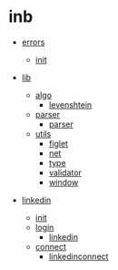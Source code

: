# inb

- [errors][errors_]

  - [init][init_]

- [lib][_lib]

  - [algo][_algo]
    - [levenshtein][_levenshtein]
  - [parser][_parser]
    - [parser][_argparser]
  - [utils][_utils]
    - [figlet][_figlet]
    - [net][_net]
    - [type][_type]
    - [validator][_validator]
    - [window][_window]

- [linkedin][_linkedin]
  - [init][_init]
  - [login][_login]
    - [linkedin][_linkedin]
  - [connect][_connect]
    - [linkedinconnect][_linkedinconnect]

<!-- Definitions -->

<!-- errors pointers -->

[errors_]: https://github.com/joshiayush/inb/blob/master/docs/inb/errors
[init_]: https://github.com/joshiayush/inb/blob/master/docs/inb/errors/init.md

<!-- linkedin pointers -->

[_init]: https://github.com/joshiayush/inb/blob/master/docs/inb/linkedin/init.md
[_login]: https://github.com/joshiayush/inb/blob/master/docs/inb/linkedin/login
[_linkedin]: https://github.com/joshiayush/inb/blob/master/docs/inb/linkedin/login/linkedin.md
[_connect]: https://github.com/joshiayush/inb/blob/master/docs/inb/linkedin/connect
[_linkedinconnect]: https://github.com/joshiayush/inb/blob/master/docs/inb/linkedin/connect/linkedinconnect.md

<!-- lib pointers -->

[_lib]: https://github.com/joshiayush/inb/blob/master/docs/inb/lib/algo
[_algo]: https://github.com/joshiayush/inb/blob/master/docs/inb/lib/algo
[_levenshtein]: https://github.com/joshiayush/inb/blob/master/docs/inb/lib/algo/levenshtein.md
[_parser]: https://github.com/joshiayush/inb/blob/master/docs/inb/lib/parser
[_argparser]: https://github.com/joshiayush/inb/blob/master/docs/inb/lib/parser/parser.md
[_utils]: https://github.com/joshiayush/inb/blob/master/docs/inb/lib/utils
[_figlet]: https://github.com/joshiayush/inb/blob/master/docs/inb/lib/utils/figlet.md
[_net]: https://github.com/joshiayush/inb/blob/master/docs/inb/lib/utils/net.md
[_type]: https://github.com/joshiayush/inb/blob/master/docs/inb/lib/utils/type.md
[_validator]: https://github.com/joshiayush/inb/blob/master/docs/inb/lib/utils/validator.md
[_window]: https://github.com/joshiayush/inb/blob/master/docs/inb/lib/utils/window.md
